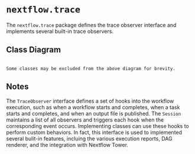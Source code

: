 
# `nextflow.trace`

The `nextflow.trace` package defines the trace observer interface and implements several built-in trace observers.

## Class Diagram

```{mermaid} diagrams/nextflow.trace.mmd
```

```{note}
Some classes may be excluded from the above diagram for brevity.
```

## Notes

The `TraceObserver` interface defines a set of hooks into the workflow execution, such as when a workflow starts and completes, when a task starts and completes, and when an output file is published. The `Session` maintains a list of all observers and triggers each hook when the corresponding event occurs. Implementing classes can use these hooks to perform custom behaviors. In fact, this interface is used to implemented several bulit-in features, incluing the various execution reports, DAG renderer, and the integration with Nextflow Tower.
